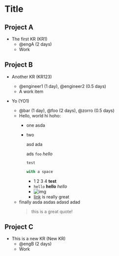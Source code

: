 # Title

## Project A

- The first KR (KR1)
  - @engA (2 days)
  - Work

## Project B

- Another KR (KR123)
  - @engineer1 (1 day), @engineer2 (0.5 days)
  - A work item

- Yo (YO1)
  - @bar (1 day), @foo (2 days), @zorro (0.5 days)
  - Hello, world
    hi hoho:
    - one
      asda
    - two

      asd ada

      ads `foo` _hello_
      ```ocaml
      test

      with a space
      ```
      - 1 2 3 4 <b>test</b>
      - `hello` __hello__ _hello_
      - ![img](http://here.com)
      - [link](here.io) is really great
  - finally asda
    asdas adasd adad
    > this is a great quote!

## Project C

- This is a new KR (New KR)
  - @engB (2 days)
  - Work
